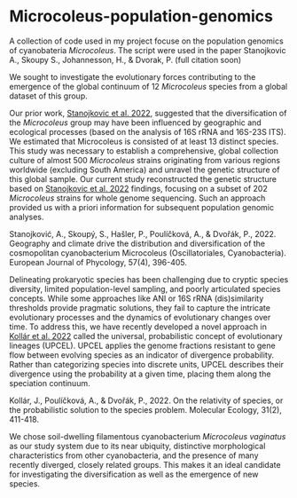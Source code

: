 # Microcoleus-population-genomics

A collection of code used in my project focuse on the population genomics of cyanobateria _Microcoleus_. The script were used in the paper Stanojkovic A., Skoupy S., Johannesson, H., & Dvorak, P. (full citation soon)

We sought to investigate the evolutionary forces contributing to the emergence of the global continuum of 12 _Microcoleus_ species from a global dataset of this group.

Our prior work, [Stanojkovic et al. 2022](https://www.tandfonline.com/doi/full/10.1080/09670262.2021.2007420?casa_token=cXWIMXlZHJcAAAAA%3A7KLJIIbJQb0r_RDy2HqXM6HjV36NeO4oyGfdI9B5mHjknKU51E-KLv08_JB4k84qXwViVMzqOSh-Puc), suggested that the diversification of the _Microcoleus_ group may have been influenced by geographic and ecological processes (based on the analysis of 16S rRNA and 16S-23S ITS). We estimated that Microcoleus is consisted of at least 13 distinct species. This study was necessary to establish a comprehensive, global collection culture of almost 500 _Microcoleus_ strains originating from various regions worldwide (excluding South America) and unravel the genetic structure of this global sample. Our current study reconstructed the genetic structure based on [Stanojkovic et al. 2022](https://www.tandfonline.com/doi/full/10.1080/09670262.2021.2007420?casa_token=cXWIMXlZHJcAAAAA%3A7KLJIIbJQb0r_RDy2HqXM6HjV36NeO4oyGfdI9B5mHjknKU51E-KLv08_JB4k84qXwViVMzqOSh-Puc) findings, focusing on a subset of 202 _Microcoleus_ strains for whole genome sequencing. Such an approach provided us with a priori information for subsequent population genomic analyses.

Stanojković, A., Skoupý, S., Hašler, P., Poulíčková, A., & Dvořák, P., 2022. Geography and climate drive the distribution and diversification of the cosmopolitan cyanobacterium Microcoleus (Oscillatoriales, Cyanobacteria). European Journal of Phycology, 57(4), 396-405.

Delineating prokaryotic species has been challenging due to cryptic species diversity, limited population-level sampling, and poorly articulated species concepts. While some approaches like ANI or 16S rRNA (dis)similarity thresholds provide pragmatic solutions, they fail to capture the intricate evolutionary processes and the dynamics of evolutionary changes over time. To address this, we have recently developed a novel approach in [Kollár et al. 2022](https://onlinelibrary.wiley.com/doi/full/10.1111/mec.16218) called the universal, probabilistic concept of evolutionary lineages (UPCEL). UPCEL applies the genome fractions resistant to gene flow between evolving species as an indicator of divergence probability. Rather than categorizing species into discrete units, UPCEL describes their divergence using the probability at a given time, placing them along the speciation continuum.

Kollár, J., Poulíčková, A., & Dvořák, P., 2022. On the relativity of species, or the probabilistic solution to the species problem. Molecular Ecology, 31(2), 411-418.


We chose soil-dwelling filamentous cyanobacterium _Microcoleus vaginatus_ as our study system due to its near ubiquity, distinctive morphological characteristics from other cyanobacteria, and the presence of many recently diverged, closely related groups. This makes it an ideal candidate for investigating the diversification as well as the emergence of new species.
